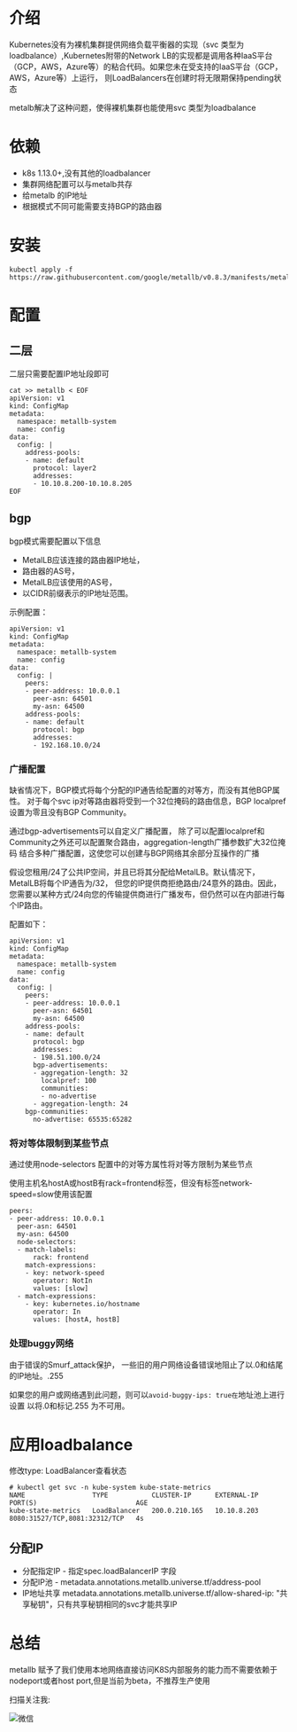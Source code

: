 # 介绍 

Kubernetes没有为裸机集群提供网络负载平衡器的实现（svc 类型为loadbalance）,Kubernetes附带的Network LB的实现都是调用各种IaaS平台（GCP，AWS，Azure等）的粘合代码。如果您未在受支持的IaaS平台（GCP，AWS，Azure等）上运行，
则LoadBalancers在创建时将无限期保持pending状态

metalb解决了这种问题，使得裸机集群也能使用svc 类型为loadbalance


# 依赖

- k8s 1.13.0+,没有其他的loadbalancer
- 集群网络配置可以与metalb共存
- 给metalb 的IP地址
- 根据模式不同可能需要支持BGP的路由器


# 安装

```
kubectl apply -f https://raw.githubusercontent.com/google/metallb/v0.8.3/manifests/metallb.yaml
```

# 配置

## 二层

二层只需要配置IP地址段即可
```
cat >> metallb < EOF
apiVersion: v1
kind: ConfigMap
metadata:
  namespace: metallb-system
  name: config
data:
  config: |
    address-pools:
    - name: default
      protocol: layer2
      addresses:
      - 10.10.8.200-10.10.8.205
EOF
```

## bgp

bgp模式需要配置以下信息
- MetalLB应该连接的路由器IP地址，
- 路由器的AS号，
- MetalLB应该使用的AS号，
- 以CIDR前缀表示的IP地址范围。

示例配置：
```
apiVersion: v1
kind: ConfigMap
metadata:
  namespace: metallb-system
  name: config
data:
  config: |
    peers:
    - peer-address: 10.0.0.1
      peer-asn: 64501
      my-asn: 64500
    address-pools:
    - name: default
      protocol: bgp
      addresses:
      - 192.168.10.0/24
```

### 广播配置

缺省情况下，BGP模式将每个分配的IP通告给配置的对等方，而没有其他BGP属性。
对于每个svc ip对等路由器将受到一个32位掩码的路由信息，BGP localpref设置为零且没有BGP Community。

通过bgp-advertisements可以自定义广播配置，
除了可以配置localpref和Community之外还可以配置聚合路由，aggregation-length广播参数扩大32位掩码
结合多种广播配置，这使您可以创建与BGP网络其余部分互操作的广播

假设您租用/24了公共IP空间，并且已将其分配给MetalLB。默认情况下，MetalLB将每个IP通告为/32，
但您的IP提供商拒绝路由/24意外的路由。因此，您需要以某种方式/24向您的传输提供商进行广播发布，但仍然可以在内部进行每个IP路由。

配置如下：
```
apiVersion: v1
kind: ConfigMap
metadata:
  namespace: metallb-system
  name: config
data:
  config: |
    peers:
    - peer-address: 10.0.0.1
      peer-asn: 64501
      my-asn: 64500
    address-pools:
    - name: default
      protocol: bgp
      addresses:
      - 198.51.100.0/24
      bgp-advertisements:
      - aggregation-length: 32
        localpref: 100
        communities:
        - no-advertise
      - aggregation-length: 24
    bgp-communities:
      no-advertise: 65535:65282

```

### 将对等体限制到某些节点

通过使用node-selectors 配置中的对等方属性将对等方限制为某些节点

使用主机名hostA或hostB有rack=frontend标签，但没有标签network-speed=slow使用该配置
```
peers:
- peer-address: 10.0.0.1
  peer-asn: 64501
  my-asn: 64500
  node-selectors:
  - match-labels:
      rack: frontend
    match-expressions:
    - key: network-speed
      operator: NotIn
      values: [slow]
  - match-expressions:
    - key: kubernetes.io/hostname
      operator: In
      values: [hostA, hostB]
```

### 处理buggy网络

由于错误的Smurf_attack保护， 一些旧的用户网络设备错误地阻止了以.0和结尾的IP地址。.255

如果您的用户或网络遇到此问题，则可以`avoid-buggy-ips: true在`地址池上进行设置 以将.0和标记.255 为不可用。

# 应用loadbalance


修改type: LoadBalancer查看状态

```
# kubectl get svc -n kube-system kube-state-metrics
NAME                 TYPE           CLUSTER-IP      EXTERNAL-IP   PORT(S)                         AGE
kube-state-metrics   LoadBalancer   200.0.210.165   10.10.8.203   8080:31527/TCP,8081:32312/TCP   4s
```

## 分配IP

- 分配指定IP - 指定spec.loadBalancerIP 字段
- 分配IP池 - metadata.annotations.metallb.universe.tf/address-pool
- IP地址共享  metadata.annotations.metallb.universe.tf/allow-shared-ip: "共享秘钥"，只有共享秘钥相同的svc才能共享IP



# 总结

metallb 赋予了我们使用本地网络直接访问K8S内部服务的能力而不需要依赖于nodeport或者host port,但是当前为beta，不推荐生产使用


扫描关注我:

![微信](http://q08i5y6c2.bkt.clouddn.com/qrcode_for_gh_7457c3b1bfab_258.jpg)